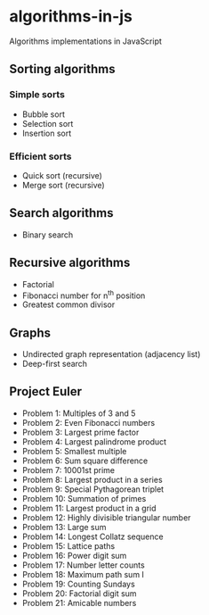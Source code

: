 # algorithms-in-js

Algorithms implementations in JavaScript

## Sorting algorithms

### Simple sorts

- Bubble sort
- Selection sort
- Insertion sort

### Efficient sorts

- Quick sort (recursive)
- Merge sort (recursive)

## Search algorithms

- Binary search

## Recursive algorithms

- Factorial
- Fibonacci number for n<sup>th</sup> position
- Greatest common divisor

## Graphs

- Undirected graph representation (adjacency list)
- Deep-first search

## Project Euler

- Problem 1: Multiples of 3 and 5
- Problem 2: Even Fibonacci numbers
- Problem 3: Largest prime factor
- Problem 4: Largest palindrome product
- Problem 5: Smallest multiple
- Problem 6: Sum square difference
- Problem 7: 10001st prime
- Problem 8: Largest product in a series
- Problem 9: Special Pythagorean triplet
- Problem 10: Summation of primes
- Problem 11: Largest product in a grid
- Problem 12: Highly divisible triangular number
- Problem 13: Large sum
- Problem 14: Longest Collatz sequence
- Problem 15: Lattice paths
- Problem 16: Power digit sum
- Problem 17: Number letter counts
- Problem 18: Maximum path sum I
- Problem 19: Counting Sundays
- Problem 20: Factorial digit sum
- Problem 21: Amicable numbers
